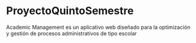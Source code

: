 # ProyectoQuintoSemestre
Academic Management es un aplicativo web diseñado para la optimización y gestión de procesos administrativos de tipo escolar
